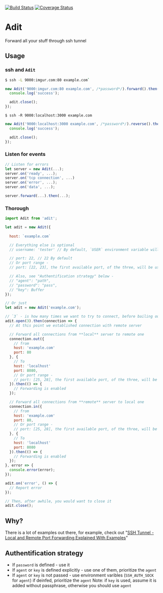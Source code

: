 [![Build Status](https://travis-ci.org/markelog/adit.svg?branch=master)](https://travis-ci.org/markelog/adit)
[![Coverage Status](https://coveralls.io/repos/github/markelog/adit/badge.svg?branch=master&t=CdowK8)](https://coveralls.io/github/SmartCode-Europa/ServiceOrderHub?branch=master)

Adit
========================

Forward all your stuff through ssh tunnel

## Usage

### ssh and `Adit`
```sh
$ ssh -L 9000:imgur.com:80 example.com`
```

```js
new Adit('9000:imgur.com:80 example.com', /*password*/).forward().then(adit => {
  console.log('success');

  adit.close();
});
```

`$ ssh -R 9000:localhost:3000 example.com`

```js
new Adit('9000:localhost:3000 example.com', /*password*/).reverse().then(adit => {
  console.log('success');

  adit.close();
});
```
### Listen for events
```js
// Listen for errors
let server = new Adit(...);
server.on('ready', ...);
server.on('tcp connection', ...)
server.on('error', ...);
server.on('data', ...);

server.forward(...).then(...);
```

### Thorough  

```js
import Adit from 'adit';

let adit = new Adit({
  
  host: `example.com`

  // Everything else is optional
  // username: 'tester' // By default, `USER` environment variable will be used

  // port: 22, // 22 By default
  // Or port range - 
  // port: [22, 23], the first available port, of the three, will be used

  // Also, see "Authentification strategy" below - 
  // "agent": "path",
  // "password": "pass",
  // "key": Buffer
});

// Or just
let adit = new Adit('example.com');

// `3` - is how many times we want to try to connect, before bailing out */
adit.open(3).then(connection => {
  // At this point we established connection with remote server

  // Forward all connections from **local** server to remote one
  connection.out({
    // from
    host: 'example.com'
    port: 80
  }, {
    // To
    host: 'localhost'
    port: 8080,
    // Or port range - 
    // port: [25, 28], the first available port, of the three, will be used
  }).then(() => {
    // Forwarding is enabled
  });

  // Forward all connections from **remote** server to local one
  connection.in({
    // from
    host: 'example.com'
    port: 80,
    // Or port range - 
    // port: [25, 28], the first available port, of the three, will be used
  }, {
    // To
    host: 'localhost'
    port: 8080
  }).then(() => {
    // Forwarding is enabled
  });
}, error => {
  console.error(error);
});

adit.on('error', () => {
  // Report error
});

// Then, after awhile, you would want to close it
adit.close();
```


## Why?
There is a lot of examples out there, for example, check out "[SSH Tunnel - Local and Remote Port Forwarding Explained With Examples](http://blog.trackets.com/2014/05/17/ssh-tunnel-local-and-remote-port-forwarding-explained-with-examples.html)"

## Authentification strategy
* If `password` is defined - use it
* If `agent` or `key` is defined explicitly - use one of them, prioritize the `agent`
* If `agent` or `key` is not passed - use environment varibles (`SSH_AUTH_SOCK` for `agent`) if deinfed, prioritize the `agent`
Note: if `key` is used, assume it is added without passphrase, otherwise you should use `agent`

